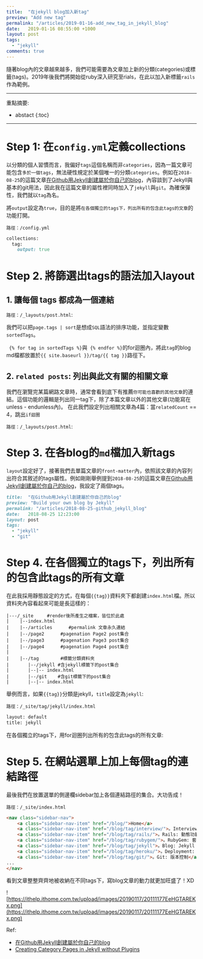 ```yaml
---
title:  "在jekyll blog加入新tag"
preview: "Add new tag"
permalink: "/articles/2019-01-16-add_new_tag_in_jekyll_blog"
date:   2019-01-16 08:55:00 +1000
layout: post
tags: 
  - "jekyll"
comments: true
---
```


隨著blog內的文章越來越多，我們可能需要為文章加上新的分類(categories)或標籤(tags)。2019年後我們將開始從ruby深入研究至rials，在此以加入新標籤`rails`作為範例。

<!-- more -->
---

重點摘要:
* abstact
{:toc}

---

# Step 1: 在`config.yml`定義collections

以分類的個人習慣而言，我偏好`tags`這個名稱而非`categories`，因為一篇文章可能包含`多於一個tags`，無法硬性規定於某個唯一的分類`categories`。例如在`2018-08-25`的這篇文章[在Github用Jekyll創建屬於你自己的blog](./2018-08-25-github_jekyll_blog)，內容談到了Jekyll與基本的git用法，因此我在這篇文章的屬性裡同時加入了`jekyll`與`git`。為確保彈性，我們就以`tag`為名。

將`output`設定為`true`，目的是將`在各個獨立的tags下，列出所有的包含此tags的文章`的功能打開。

`路徑：/config.yml`

```ruby
collections:
  tag:
    output: true
```

# Step 2. 將篩選出tags的語法加入layout

## 1. 讓每個 tags 都成為一個連結

`路徑：/_layouts/post.html`:

我們可以把`page.tags | sort`是想成`SQL`語法的排序功能，並指定變數`sortedTags`。

` {% for tag in sortedTags %}`與` {% endfor %}`的for迴圈內，將此`tag`的blog md檔都放置於`{{ site.baseurl }}/tag/{{ tag }}`路徑下。

<script src="https://gist.github.com/tingtinghsu/74ebe141d99bd9d5df9811eff4a9cc0c.js"></script>

## 2. `related posts`: 列出與此文有關的相關文章

我們在瀏覽完某篇網路文章時，通常會看到底下有推薦`你可能也喜歡的其他文章`的連結。這個功能的邏輯是列出同一tag下，除了本篇文章以外的其他文章(功能寫在unless - endunless內)。
在此我們設定列出相關文章為4篇：當`relatedCount` == 4，跳出`if迴圈`

`路徑：/_layouts/post.html`:
<script src="https://gist.github.com/tingtinghsu/93d0087b1360774ade7b284a8bf5a8a1.js"></script>

# Step 3. 在各blog的`md`檔加入新tags

`layout`設定好了，接著我們去單篇文章的`front-matter`內，依照該文章的內容列出符合其敘述的tags屬性。例如剛剛舉例提到`2018-08-25`的這篇文章[在Github用Jekyll創建屬於你自己的blog](./2018-08-25-github_jekyll_blog)，我設定了兩個tags。

```ruby
title:  "在Github用Jekyll創建屬於你自己的blog"
preview: "Build your own blog by Jekyll"
permalink: "/articles/2018-08-25-github_jekyll_blog"
date:   2018-08-25 12:23:00
layout: post
tags: 
  - "jekyll"
  - "git"
```

# Step 4. 在各個獨立的tags下，列出所有的包含此tags的所有文章

在此我採用靜態設定的方式，在每個`{{tag}}`資料夾下都創建`index.html`檔。所以資料夾內容看起來可能是長這樣的：

```
|---/_site     #render後所產生之檔案，皆位於此處
|    |--index.html
|    |--/articles      #permalink 文章永久連結
|    |--/page2      #pagenation Page2 post集合
|    |--/page3      #pagenation Page3 post集合
|    |--/page4      #pagenation Page4 post集合
|
|    |--/tag        #標籤分類資料夾
|       |--/jekyll #含jekyll標籤下的post集合
|       |--|-- index.html
|       |--/git    #含git標籤下的post集合
|       |--|-- index.html
```

舉例而言，如果`{{tag}}`分類是jekyll，`title`設定為`jekyll`:

`路徑：/_site/tag/jekyll/index.html`

```html
layout: default
title: jekyll
```

在各個獨立的tags下，用for迴圈列出所有的包含此tags的所有文章:

<script src="https://gist.github.com/tingtinghsu/5be539f58f440f139ba5618eb3b5d10c.js"></script>


# Step 5. 在網站選單上加上每個tag的連結路徑

最後我們在放置選單的側邊欄sidebar加上各個連結路徑的集合。大功告成！

`路徑：/_site/index.html`

```html
<nav class="sidebar-nav">
    <a class="sidebar-nav-item" href="/blog/">Home</a>
    <a class="sidebar-nav-item" href="/blog/tag/interview/">。Interview: Ruby 精選面試題</a>
    <a class="sidebar-nav-item" href="/blog/tag/rails/">。Rails: 動態功能</a>
    <a class="sidebar-nav-item" href="/blog/tag/rubygem/">。RubyGem: 套件研究</a> 
    <a class="sidebar-nav-item" href="/blog/tag/jekyll">。Blog: Jekyll 靜態網誌</a>
    <a class="sidebar-nav-item" href="/blog/tag/heroku/">。Deployment: Heroku 發佈</a>
    <a class="sidebar-nav-item" href="/blog/tag/git/">。Git: 版本控制</a>  
...
</nav>
```

看到文章整整齊齊地被收納在不同tags下，寫blog文章的動力就更加旺盛了！XD

![https://ithelp.ithome.com.tw/upload/images/20190117/20111177EeHGTAREKx.png](https://ithelp.ithome.com.tw/upload/images/20190117/20111177EeHGTAREKx.png)

Ref:

* [在Github用Jekyll創建屬於你自己的blog](https://tingtinghsu.github.io/blog/articles/2018-08-25-github_jekyll_blog)
* [Creating Category Pages in Jekyll without Plugins](https://kylewbanks.com/blog/creating-category-pages-in-jekyll-without-plugins)
